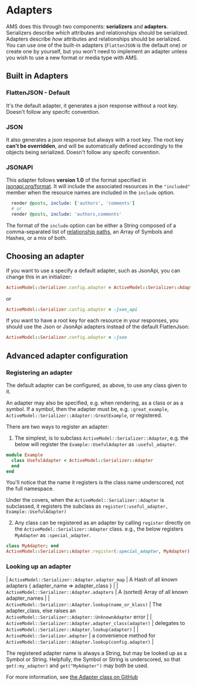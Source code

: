 # Adapters

AMS does this through two components: **serializers** and **adapters**.
Serializers describe _which_ attributes and relationships should be serialized.
Adapters describe _how_ attributes and relationships should be serialized.
You can use one of the built-in adapters (```FlattenJSON``` is the default one) or create one by yourself, but you won't need to implement an adapter unless you wish to use a new format or media type with AMS.

## Built in Adapters

### FlattenJSON - Default

It's the default adapter, it generates a json response without a root key.
Doesn't follow any specifc convention.

### JSON

It also generates a json response but always with a root key. The root key **can't be overridden**, and will be automatically defined accordingly to the objects being serialized.
Doesn't follow any specifc convention.

### JSONAPI

This adapter follows **version 1.0** of the format specified in
[jsonapi.org/format](http://jsonapi.org/format). It will include the associated
resources in the `"included"` member when the resource names are included in the
`include` option.

```ruby
  render @posts, include: ['authors', 'comments']
  # or
  render @posts, include: 'authors,comments'
```

The format of the `include` option can be either a String composed of a comma-separated list of [relationship paths](http://jsonapi.org/format/#fetching-includes), an Array of Symbols and Hashes, or a mix of both.

## Choosing an adapter

If you want to use a specify a default adapter, such as JsonApi, you can change this in an initializer:

```ruby
ActiveModel::Serializer.config.adapter = ActiveModel::Serializer::Adapter::JsonApi
```

or

```ruby
ActiveModel::Serializer.config.adapter = :json_api
```

If you want to have a root key for each resource in your responses, you should use the Json or
JsonApi adapters instead of the default FlattenJson:

```ruby
ActiveModel::Serializer.config.adapter = :json
```

## Advanced adapter configuration

### Registering an adapter

The default adapter can be configured, as above, to use any class given to it.

An adapter may also be specified, e.g. when rendering, as a class or as a symbol.
If a symbol, then the adapter must be, e.g. `:great_example`,
`ActiveModel::Serializer::Adapter::GreatExample`, or registered.

There are two ways to register an adapter:

1) The simplest, is to subclass `ActiveModel::Serializer::Adapter`, e.g. the below will
register the `Example::UsefulAdapter` as `:useful_adapter`.

```ruby
module Example
  class UsefulAdapter < ActiveModel::Serializer::Adapter
  end
end
```

You'll notice that the name it registers is the class name underscored, not the full namespace.

Under the covers, when the `ActiveModel::Serializer::Adapter` is subclassed, it registers
the subclass as `register(:useful_adapter, Example::UsefulAdapter)`

2) Any class can be registered as an adapter by calling `register` directly on the
`ActiveModel::Serializer::Adapter` class. e.g., the below registers `MyAdapter` as
`:special_adapter`.

```ruby
class MyAdapter; end
ActiveModel::Serializer::Adapter.register(:special_adapter, MyAdapter)
```

### Looking up an adapter

| `ActiveModel::Serializer::Adapter.adapter_map` | A Hash of all known adapters { adapter_name => adapter_class } |
| `ActiveModel::Serializer::Adapter.adapters`    | A (sorted) Array of all known adapter_names |
| `ActiveModel::Serializer::Adapter.lookup(name_or_klass)` |  The adapter_class, else raises an `ActiveModel::Serializer::Adapter::UnknownAdapter` error |
| `ActiveModel::Serializer::Adapter.adapter_class(adapter)` | delegates to `ActiveModel::Serializer::Adapter.lookup(adapter)` |
| `ActiveModel::Serializer.adapter` | a convenience method for `ActiveModel::Serializer::Adapter.lookup(config.adapter)` |

The registered adapter name is always a String, but may be looked up as a Symbol or String.
Helpfully, the Symbol or String is underscored, so that `get(:my_adapter)` and `get("MyAdapter")`
may both be used.

For more information, see [the Adapter class on GitHub](https://github.com/rails-api/active_model_serializers/blob/master/lib/active_model/serializer/adapter.rb)

